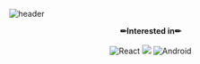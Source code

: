 ![header](https://capsule-render.vercel.app/api?type=waving&color=auto&height=250&section=header&text=Jungkyun%20Woo&fontSize=90&fontAlign=50&fontAlignY=40)
<div align="center">
<!--   <strong>🤔I'm..🤔</strong><br><br>
    - Studying Computer Science & Engineering at Chungnam National University🎓<br>
    - Interested in the Front-End Develop💻 -->
<!-- <br><br><br> -->
  <strong>✏Interested in✏</strong><br><br>
  <img alt="React" src ="https://img.shields.io/badge/React-61DAFB.svg?&style=for-the-badge&logo=React&logoColor=white"/>
    <img src="https://img.shields.io/badge/javascript-F7DF1E?style=for-the-badge&logo=javascript&logoColor=black">
<!--   <img src="https://img.shields.io/badge/css-1572B6?style=for-the-badge&logo=css3&logoColor=white">
  <img src="https://img.shields.io/badge/html-E34F26?style=for-the-badge&logo=html5&logoColor=white"> -->
  <img alt="Android" src ="https://img.shields.io/badge/Android-3DDC84.svg?&style=for-the-badge&logo=Android&logoColor=white"/><br><br><br>
<!--   <strong>📱SNS📱</strong><br><br>
   <a href="https://www.instagram.com/wooooo_jk/" target="_blank"><img src="https://img.shields.io/badge/Instagram-E4405F?style=flat-square&logo=Instagram&logoColor=white"/></a> <a href="https://www.facebook.com/wooooojk/" target="_blank"><img src="https://img.shields.io/badge/Facebook-1877F2?style=flat-square&logo=Facebook&logoColor=white"/></a><br><br><br>
<a href="https://hits.seeyoufarm.com"><img src="https://hits.seeyoufarm.com/api/count/incr/badge.svg?url=https%3A%2F%2Fgithub.com%2Fwoo-jk&count_bg=%23FF0000&title_bg=%23555555&icon=&icon_color=%23E7E7E7&title=hits&edge_flat=false"/></a> -->
</div>
